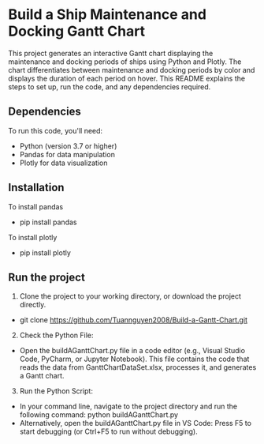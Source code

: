 # Build a Ship Maintenance and Docking Gantt Chart

This project generates an interactive Gantt chart displaying the maintenance and docking periods of ships using Python and Plotly. The chart differentiates between maintenance and docking periods by color and displays the duration of each period on hover. This README explains the steps to set up, run the code, and any dependencies required.

## Dependencies
To run this code, you'll need:
- Python (version 3.7 or higher)
- Pandas for data manipulation
- Plotly for data visualization

## Installation
To install pandas
- pip install pandas 

To install plotly
- pip install plotly

## Run the project
1. Clone the project to your working directory, or download the project directly. 
- git clone https://github.com/Tuannguyen2008/Build-a-Gantt-Chart.git

2. Check the Python File:
- Open the buildAGanttChart.py file in a code editor (e.g., Visual Studio Code, PyCharm, or Jupyter Notebook). This file contains the code that reads the data from GanttChartDataSet.xlsx, processes it, and generates a Gantt chart.

3. Run the Python Script:
- In your command line, navigate to the project directory and run the following command: python buildAGanttChart.py
- Alternatively, open the buildAGanttChart.py file in VS Code: Press F5 to start debugging (or Ctrl+F5 to run without debugging).






